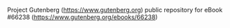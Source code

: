Project Gutenberg (https://www.gutenberg.org) public repository for
eBook #66238 (https://www.gutenberg.org/ebooks/66238)

